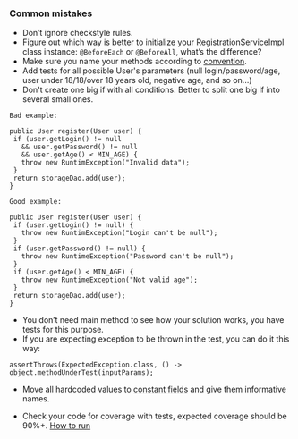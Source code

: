### Common mistakes

* Don’t ignore checkstyle rules.
* Figure out which way is better to initialize your RegistrationServiceImpl class instance: `@BeforeEach` or `@BeforeAll`, what’s the difference?
* Make sure you name your methods according to [convention](https://google.github.io/styleguide/javaguide.html#s5.2.3-method-names).
* Add tests for all possible User's parameters (null login/password/age, user under 18/18/over 18 years old, negative age, and so on...)
* Don't create one big if with all conditions. Better to split one big if into several small ones.
````
Bad example:

public User register(User user) {
 if (user.getLogin() != null 
   && user.getPassword() != null
   && user.getAge() < MIN_AGE) {
   throw new RuntimException("Invalid data");
 }
 return storageDao.add(user);
}
````
````
Good example:

public User register(User user) {
 if (user.getLogin() != null) {
   throw new RuntimException("Login can't be null");
 }
 if (user.getPassword() != null) {
   throw new RuntimeException("Password can't be null");
 }
 if (user.getAge() < MIN_AGE) {
   throw new RuntimeException("Not valid age");
 }
 return storageDao.add(user);
}
````
* You don’t need main method to see how your solution works, you have tests for this purpose.
* If you are expecting exception to be thrown in the test, you can do it this way:
```
assertThrows(ExpectedException.class, () -> object.methodUnderTest(inputParams);
```
* Move all hardcoded values to [constant fields](https://mate-academy.github.io/style-guides/java/java.html#s5.2.4-constant-names) and give them informative names.

* Check your code for coverage with tests, expected coverage should be 90%+. [How to run](https://www.jetbrains.com/help/idea/running-test-with-coverage.html#run-config-with-coverage)
